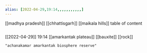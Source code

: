 ```yaml
---
alias: [2022-04-29,19:14,,,,,,,,,,,]
---
```

[[madhya pradesh]] [[chhattisgarh]] [[maikala hills]]
table of content
```toc
```

[[2022-04-29]] 19:14
[[amarkantak plateau]]
[[bauxite]] [[rock]]
```query
"achanakamar amarkantak biosphere reserve"
```